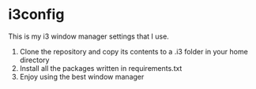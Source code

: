 # i3config
This is my i3 window manager settings that I use. 

1) Clone the repository and copy its contents to a .i3 folder in your home directory
2) Install all the packages written in requirements.txt
3) Enjoy using the best window manager

